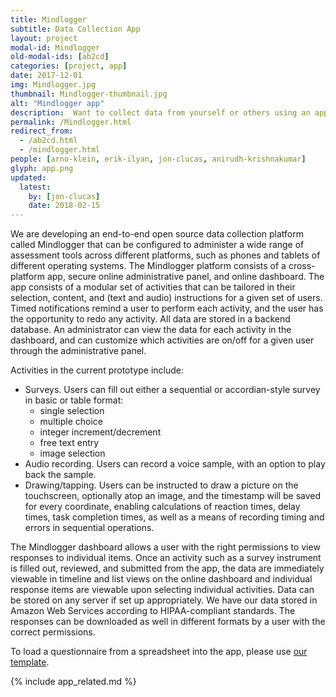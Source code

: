 ```yaml
---
title: Mindlogger
subtitle: Data Collection App
layout: project
modal-id: Mindlogger
old-modal-ids: [ab2cd]
categories: [project, app]
date: 2017-12-01
img: Mindlogger.jpg
thumbnail: Mindlogger-thumbnail.jpg
alt: "Mindlogger app"
description:  Want to collect data from yourself or others using an app but don’t want to do any programming?  This app enables you to build a variety of different types of surveys, as well as voice and drawing/tapping tasks.  The intended user will receive notifications to take only the surveys and tasks that you have built using the app.  We are currently building a sophisticated set of administrative controls to enable anyone to tailor the app for their own use to collect data and store and access the data where they please.
permalink: /Mindlogger.html
redirect_from:
  - /ab2cd.html
  - /mindlogger.html
people: [arno-klein, erik-ilyan, jon-clucas, anirudh-krishnakumar]
glyph: app.png
updated:
  latest:
    by: [jon-clucas]
    date: 2018-02-15
---
```


We are developing an end-to-end open source data collection platform called Mindlogger that can be configured 
to administer a wide range of assessment tools across different platforms, such as phones and tablets of 
different operating systems. The Mindlogger platform consists of a cross-platform app, secure online 
administrative panel, and online dashboard. The app consists of a modular set of activities that can be tailored 
in their selection, content, and (text and audio) instructions for a given set of users. 
Timed notifications remind a user to perform each activity, and the user has the opportunity to redo any activity. 
All data are stored in a backend database.
An administrator can view the data for each activity in the dashboard, and can customize which activities are 
on/off for a given user through the administrative panel.

Activities in the current prototype include:
  - Surveys. Users can fill out either a sequential or accordian-style survey in basic or table format:
    - single selection
    - multiple choice
    - integer increment/decrement
    - free text entry
    - image selection
  - Audio recording. Users can record a voice sample, with an option to play back the sample.
  - Drawing/tapping. Users can be instructed to draw a picture on the touchscreen, optionally atop an image, and the timestamp will be saved for every coordinate, enabling calculations of reaction times, delay times, task completion times, as well as a means of recording timing and errors in sequential operations. 

The Mindlogger dashboard allows a user with the right permissions to view responses to individual items.
Once an activity such as a survey instrument is filled out, reviewed, and submitted from the app, 
the data are immediately viewable in timeline and list views on the online dashboard and individual response 
items are viewable upon selecting individual activities. Data can be stored on any server if set up appropriately. 
We have our data stored in Amazon Web Services according to HIPAA-compliant standards. 
The responses can be downloaded as well in different formats by a user with the correct permissions. 

To load a questionnaire from a spreadsheet into the app, please use [our template](http://matter.childmind.org/Mindlogger/csv2json.html).

{% include app_related.md %}
